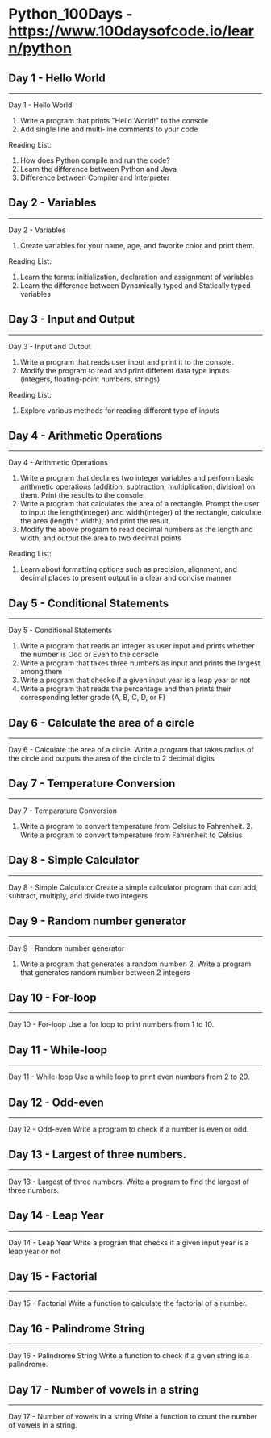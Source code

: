 # Python_100Days - https://www.100daysofcode.io/learn/python

## Day 1 - Hello World
---
Day 1 - Hello World
1. Write a program that prints "Hello World!" to the console
2. Add single line and multi-line comments to your code

Reading List:
1. How does Python compile and run the code?
2. Learn the difference between Python and Java
3. Difference between Compiler and Interpreter

## Day 2 - Variables
---
Day 2 - Variables
1. Create variables for your name, age, and favorite color and print them.

Reading List:
1. Learn the terms: initialization, declaration and assignment of variables
2. Learn the difference between Dynamically typed and Statically typed variables

## Day 3 - Input and Output
---
Day 3 - Input and Output
1. Write a program that reads user input and print it to the console.
2. Modify the program to read and print different data type inputs (integers, floating-point numbers, strings)

Reading List:
1. Explore various methods for reading different type of inputs

## Day 4 - Arithmetic Operations
---
Day 4 - Arithmetic Operations
1. Write a program that declares two integer variables and perform basic arithmetic operations (addition, subtraction, multiplication, division) on them. Print the results to the console.
2. Write a program that calculates the area of a rectangle. Prompt the user to input the length(integer) and width(integer) of the rectangle, calculate the area (length * width), and print the result.
3. Modify the above program to read decimal numbers as the length and width, and output the area to two decimal points

Reading List:
1. Learn about formatting options such as precision, alignment, and decimal places to present output in a clear and concise manner

## Day 5 - Conditional Statements
---
Day 5 - Conditional Statements
1. Write a program that reads an integer as user input and prints whether the number is Odd or Even to the console
2. Write a program that takes three numbers as input and prints the largest among them
3. Write a program that checks if a given input year is a leap year or not
4. Write a program that reads the percentage and then prints their corresponding letter grade (A, B, C, D, or F)

## Day 6 - Calculate the area of a circle
---
Day 6 - Calculate the area of a circle.
Write a program that takes radius of the circle and outputs the area of the circle to 2 decimal digits

## Day 7 - Temperature Conversion
---
Day 7 - Temparature Conversion
1. Write a program to convert temperature from Celsius to Fahrenheit. 2. Write a program to convert temperature from Fahrenheit to Celsius

## Day 8 - Simple Calculator
---
Day 8 - Simple Calculator
Create a simple calculator program that can add, subtract, multiply, and divide two integers

## Day 9 - Random number generator
---
Day 9 - Random number generator
1. Write a program that generates a random number. 2. Write a program that generates random number between 2 integers

## Day 10 - For-loop
---
Day 10 - For-loop
Use a for loop to print numbers from 1 to 10.

## Day 11 - While-loop
---
Day 11 - While-loop
Use a while loop to print even numbers from 2 to 20.

## Day 12 - Odd-even
---
Day 12 - Odd-even
Write a program to check if a number is even or odd.

## Day 13 - Largest of three numbers.
---
Day 13 - Largest of three numbers.
Write a program to find the largest of three numbers.

## Day 14 - Leap Year
---
Day 14 - Leap Year
Write a program that checks if a given input year is a leap year or not

## Day 15 - Factorial
---
Day 15 - Factorial
Write a function to calculate the factorial of a number.

## Day 16 - Palindrome String
---
Day 16 - Palindrome String
Write a function to check if a given string is a palindrome.

## Day 17 - Number of vowels in a string
---
Day 17 - Number of vowels in a string
Write a function to count the number of vowels in a string.